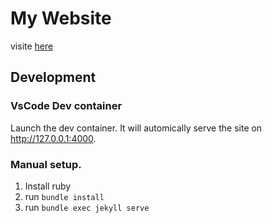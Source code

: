 # My Website
visite [here](https://jonasouellet.github.io/)


## Development

### VsCode Dev container

Launch the dev container.  It will automically serve the site on http://127.0.0.1:4000.

### Manual setup.

1. Install ruby
2. run `bundle install`
3. run `bundle exec jekyll serve`
